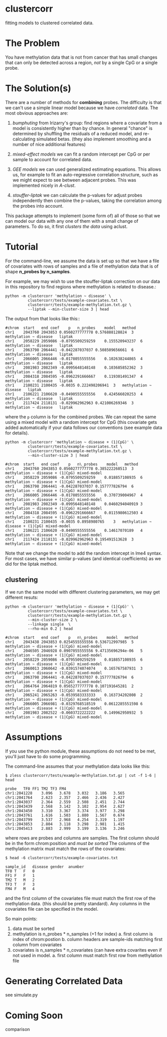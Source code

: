 clustercorr
===========

fitting models to clustered correlated data.

The Problem
===========

You have methylation data that is not from cancer that has small changes
that can only be detected across a region, *not* by a single CpG or a
single probe.

The Solution(s)
===============

There are a number of methods for **combining** probes. The difficulty is that
we can't use a simple linear model because we have *correlated* data. The most
obvious approaches are:

 1) *bumphuting* from Irizarry's group: find regions where a covariate from a
    model is consistently higher than by chance. In general "chance" is determined
    by shuffling the residuals of a reduced model, and re-calculating simulated
    betas. (they also implement smoothing and a number of nice additional features)

 2) *mixed-effect models* we can fit a random intercept per CpG or per sample to
    account for correlated data.

 3) *GEE models* we can used generalized estimating equations. This allows us,
    for example to fit an auto-regressive correlation structure, such as we
    might expect to see between adjacent probes. This was implemented nicely
    in *A-clust*.

 4) *stouffer-liptak* we can calculate the p-values for adjust probes
    independently then combine the p-values, taking the correlation
    among the probes into account.

This package attempts to implement (some form of) all of those so that we can
model our data with any one of them with a small change of parameters. To do
so, it first *clusters the data* using aclust.

Tutorial
========

For the command-line, we assume the data is set up so that we have a file of
covariates with rows of samples and a file of methylation data that is of shape
**n_probes by n_samples**.

For example, we may wish to use the stouffer-liptak correction on our data in
this repository to find regions where methylation is related to disease.:

```Shell
python -m clustercorr 'methylation ~ disease' \
          clustercorr/tests/example-covariates.txt \
          clustercorr/tests/example-methylation.txt.gz \
          --liptak --min-cluster-size 3 | head
```

The output from that looks like this::

	#chrom	start	end	coef	p	n_probes	model	method
	chr1	2043760	2043853	0.0560277777778	0.576888128824	3	methylation ~ disease	liptak
	chr1	2058229	2059086	-0.0795509259259	0.155520943237	6	methylation ~ disease	liptak
	chr1	2063798	2064441	-0.042287037037	0.508509656661	6	methylation ~ disease	liptak
	chr1	2066005	2066446	-0.0178055555556	0.102638244865	4	methylation ~ disease	liptak
	chr1	2081983	2082349	-0.0995648148148	0.103685852362	3	methylation ~ disease	liptak
	chr1	2084318	2084595	-0.0962291666667	0.119301491347	4	methylation ~ disease	liptak
	chr1	2100231	2100435	-0.0035	0.222498206941	3	methylation ~ disease	liptak
	chr1	2106221	2106620	-0.0490555555556	0.424566020253	4	methylation ~ disease	liptak
	chr1	2117424	2118131	-0.029962962963	0.421006269346	3	methylation ~ disease	liptak

where the `p` column is for the combined probes. We can repeat the same using a mixed model with
a random intercept for CpG (this covariate gets added automatically if your data
follows our conventions (see example data for details).

```Shell
python -m clustercorr 'methylation ~ disease + (1|CpG)' \
          clustercorr/tests/example-covariates.txt \
          clustercorr/tests/example-methylation.txt.gz \
          --min-cluster-size 3 | head

#chrom  start   end coef    p   n\_probes    model   method
chr1    2043760 2043853 0.0560277777778 0.385222268513  3   methylation ~ disease + (1|CpG) mixed-model
chr1    2058229 2059086 -0.0795509259259    0.018857108935  6   methylation ~ disease + (1|CpG) mixed-model
chr1    2063798 2064441 -0.042287037037 0.157777826794  6   methylation ~ disease + (1|CpG) mixed-model
chr1    2066005 2066446 -0.0178055555556    0.370739004967  4   methylation ~ disease + (1|CpG) mixed-model
chr1    2081983 2082349 -0.0995648148148    0.0460294040919 3   methylation ~ disease + (1|CpG) mixed-model
chr1    2084318 2084595 -0.0962291666667    0.0115980612503 4   methylation ~ disease + (1|CpG) mixed-model
chr1    2100231 2100435 -0.0035 0.8958980765    3   methylation ~ disease + (1|CpG) mixed-model
chr1    2106221 2106620 -0.0490555555556    0.14617070189   4   methylation ~ disease + (1|CpG) mixed-model
chr1    2117424 2118131 -0.029962962963 0.195491513628  3   methylation ~ disease + (1|CpG) mixed-model
```

Note that we change the model to add the random intercept in lme4 syntax.
For most cases, we have similar p-values (and identical coefficients) as we did
for the liptak method.

clustering
----------

If we run the same model with different clustering parameters, we may get different resuts:

```Shell
python -m clustercorr 'methylation ~ disease + (1|CpG)' \
          clustercorr/tests/example-covariates.txt \
          clustercorr/tests/example-methylation.txt.gz \
          --min-cluster-size 2 \
          --linkage single  \
          --rho-min 0.2 | head

#chrom  start   end coef    p   n\_probes    model   method
chr1    2043438 2043853 0.0254555555556 0.536712997985  5   methylation ~ disease + (1|CpG) mixed-model
chr1    2046505 2046928 0.0907055555556 9.47135696294e-06   5   methylation ~ disease + (1|CpG) mixed-model
chr1    2058229 2059086 -0.0795509259259    0.018857108935  6   methylation ~ disease + (1|CpG) mixed-model
chr1    2060013 2060642 -0.0391574074074    0.165767587931  3   methylation ~ disease + (1|CpG) mixed-model
chr1    2063798 2064441 -0.042287037037 0.157777826794  6   methylation ~ disease + (1|CpG) mixed-model
chr1    2064764 2064819 0.0565277777778 0.107191645281  2   methylation ~ disease + (1|CpG) mixed-model
chr1    2065241 2065263 -0.0539583333333    0.163734202808  2   methylation ~ disease + (1|CpG) mixed-model
chr1    2066005 2066981 -0.0329768518519    0.0612285551598 6   methylation ~ disease + (1|CpG) mixed-model
chr1    2081983 2082522 -0.0603722222222    0.149962950932  5   methylation ~ disease + (1|CpG) mixed-model
```

Assumptions
===========

If you use the python module, these assumptions do not need to be met, you'll
just have to do some programming.

The command-line assumes that your methylation data looks like this:

```Shell
$ zless clustercorr/tests/example-methylation.txt.gz | cut -f 1-6 | head

probe   TF0 FF1 TM2 TF3 FM4
chr1:2041228    3.096   3.678   3.032   3.186   3.565
chr1:2041764    2.623   2.357   2.466   2.436   2.427
chr1:2043037    2.364   2.559   2.508   2.451   2.744
chr1:2043439    2.568   3.142   3.102   2.954   2.627
chr1:2043450    3.310   3.367   3.374   3.977   3.298
chr1:2043761    1.616   1.503   1.880   1.567   0.674
chr1:2043799    3.537   2.968   4.254   3.319   1.197
chr1:2043853    2.804   3.118   3.298   2.981   1.415
chr1:2045413    2.883   2.999   3.199   3.136   3.246
```
where rows are probes and columns are samples. The first column
should be in the form chrom:position and *must be sorted*
The columns of the methylation matrix must match the rows of the
covariates:

```Shell
$ head -6 clustercorr/tests/example-covariates.txt

sample_id   disease gender  anumber
TF0 T   F   0
FF1 F   F   1
TM2 T   M   2
TF3 T   F   3
FM4 F   M   4
```

and the first column of the covariates file must match the first row
of the methylation data. (this should be pretty standard).
Any columns in the covariates file can be specified in the model.

So main points:

 1) data must be sorted
 2) methylation is n_probes * n_samples (+1 for index)
    a. first column is index of chrom:postion
    b. column headers are sample-ids matching first column from covariates
 3) covariates is n_samples * n_covariates (can have extra covarites even if
    not used in model.
    a. first column must match first row from methylation file


Generating Correlated Data
==========================

see simulate.py

Coming Soon
===========

comparison
